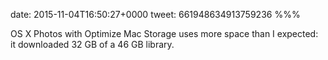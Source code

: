 date: 2015-11-04T16:50:27+0000
tweet: 661948634913759236
%%%

OS X Photos with Optimize Mac Storage uses more space than I expected: it downloaded 32 GB of a 46 GB library.
